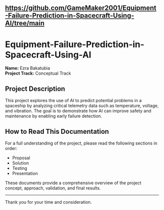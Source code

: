 ## https://github.com/GameMaker2001/Equipment-Failure-Prediction-in-Spacecraft-Using-AI/tree/main

# Equipment-Failure-Prediction-in-Spacecraft-Using-AI

**Name:** Ezra Bakatubia  
**Project Track:** Conceptual Track

## Project Description  
This project explores the use of AI to predict potential problems in a spaceship by analyzing critical telemetry data such as temperature, voltage, and vibration. The goal is to demonstrate how AI can improve safety and maintenance by enabling early failure detection.

## How to Read This Documentation  
For a full understanding of the project, please read the following sections in order:  
- Proposal  
- Solution  
- Testing  
- Presentation

These documents provide a comprehensive overview of the project concept, approach, validation, and final results.

---

Thank you for your time and consideration.
